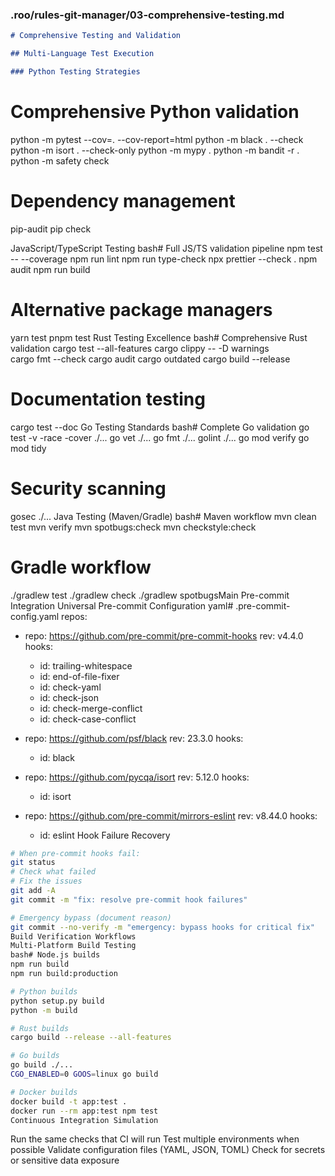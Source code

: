 ### .roo/rules-git-manager/03-comprehensive-testing.md
```markdown
# Comprehensive Testing and Validation

## Multi-Language Test Execution

### Python Testing Strategies
```
# Comprehensive Python validation
python -m pytest --cov=. --cov-report=html
python -m black . --check
python -m isort . --check-only
python -m mypy .
python -m bandit -r .
python -m safety check

# Dependency management
pip-audit
pip check

JavaScript/TypeScript Testing
bash# Full JS/TS validation pipeline
npm test -- --coverage
npm run lint
npm run type-check
npx prettier --check .
npm audit
npm run build

# Alternative package managers
yarn test
pnpm test
Rust Testing Excellence
bash# Comprehensive Rust validation
cargo test --all-features
cargo clippy -- -D warnings  
cargo fmt --check
cargo audit
cargo outdated
cargo build --release

# Documentation testing
cargo test --doc
Go Testing Standards
bash# Complete Go validation
go test -v -race -cover ./...
go vet ./...
go fmt ./...
golint ./...
go mod verify
go mod tidy

# Security scanning
gosec ./...
Java Testing (Maven/Gradle)
bash# Maven workflow
mvn clean test
mvn verify
mvn spotbugs:check
mvn checkstyle:check

# Gradle workflow  
./gradlew test
./gradlew check
./gradlew spotbugsMain
Pre-commit Integration
Universal Pre-commit Configuration
yaml# .pre-commit-config.yaml
repos:
  - repo: https://github.com/pre-commit/pre-commit-hooks
    rev: v4.4.0
    hooks:
      - id: trailing-whitespace
      - id: end-of-file-fixer  
      - id: check-yaml
      - id: check-json
      - id: check-merge-conflict
      - id: check-case-conflict

  - repo: https://github.com/psf/black
    rev: 23.3.0
    hooks:
      - id: black

  - repo: https://github.com/pycqa/isort
    rev: 5.12.0
    hooks:
      - id: isort

  - repo: https://github.com/pre-commit/mirrors-eslint
    rev: v8.44.0
    hooks:
      - id: eslint
Hook Failure Recovery
```bash
# When pre-commit hooks fail:
git status  
# Check what failed
# Fix the issues
git add -A
git commit -m "fix: resolve pre-commit hook failures"

# Emergency bypass (document reason)
git commit --no-verify -m "emergency: bypass hooks for critical fix"
Build Verification Workflows
Multi-Platform Build Testing
bash# Node.js builds
npm run build
npm run build:production

# Python builds  
python setup.py build
python -m build

# Rust builds
cargo build --release --all-features

# Go builds
go build ./...
CGO_ENABLED=0 GOOS=linux go build

# Docker builds
docker build -t app:test .
docker run --rm app:test npm test
Continuous Integration Simulation
```
Run the same checks that CI will run
Test multiple environments when possible
Validate configuration files (YAML, JSON, TOML)
Check for secrets or sensitive data exposure